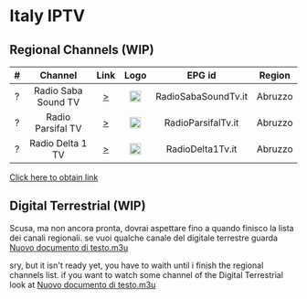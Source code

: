 <h1>Italy IPTV</h1>



<h2>Regional Channels (WIP)</h2>

| #   | Channel        | Link  | Logo | EPG id | Region |
|:---:|:--------------:|:-----:|:----:|:------:|:------:|
| ?   |Radio Saba Sound TV| [>](https://stream1.xdevel.com/video0s975496-379/stream/playlist.m3u8) | <img height="20" src="https://www.tvdream.net/img/radio-saba-sound-tv.png"/> | RadioSabaSoundTv.it |Abruzzo|
| ?   |Radio Parsifal TV| [>](https://stream9.xdevel.com/video0s976542-1303/stream/playlist.m3u8) | <img height="20" src="https://www.tvdream.net/img/parsifal-tv.png"/> | RadioParsifalTv.it |Abruzzo|
| ?   |Radio Delta 1 TV| [>](https://stream6.xdevel.com/video0s976486-1271/stream/playlist.m3u8) | <img height="20" src="https://www.tvdream.net/img/radio-delta-1-tv.png"/> | RadioDelta1Tv.it |Abruzzo|
[Click here to obtain link](https://raw.githubusercontent.com/PSFaceLLC/IPTV-Italiana/main/regional.m3u)


<h2>Digital Terrestrial (WIP)</h2>


Scusa, ma non ancora pronta, dovrai aspettare fino a quando finisco la lista dei canali regionali. se vuoi qualche canale del digitale terrestre guarda [Nuovo documento di testo.m3u](https://raw.githubusercontent.com/PSFaceLLC/IPTV-Italiana/main/Nuovo%20Documento%20di%20testo.m3u)

sry, but it isn't ready yet, you have to waith until i finish the regional channels list. if you want to watch some channel of the Digital Terrestrial look at [Nuovo documento di testo.m3u](https://raw.githubusercontent.com/PSFaceLLC/IPTV-Italiana/main/Nuovo%20Documento%20di%20testo.m3u)
